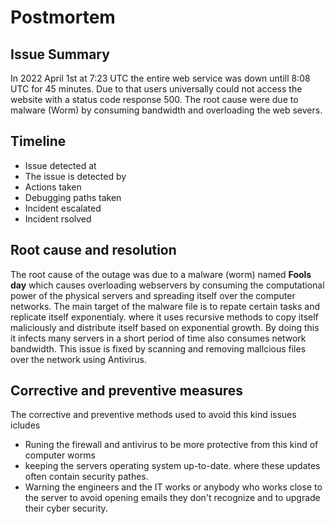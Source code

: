 # Postmortem

## Issue Summary
In 2022 April 1st at 7:23 UTC the entire web service was down untill 8:08 UTC for 45 minutes. Due to that users universally could not access the website with a status code response 500. The root cause were due to malware (Worm) by consuming bandwidth and overloading the web severs.
## Timeline
* Issue detected at 
* The issue is detected by 
* Actions taken
* Debugging paths taken
* Incident escalated 
* Incident rsolved

## Root cause and resolution
The root cause of the outage was due to a malware (worm) named **Fools day** which causes overloading webservers by consuming the computational power of the physical servers and spreading itself over the computer networks. The main target of the malware file is to repate certain tasks and replicate itself exponentialy. where it uses recursive methods to copy itself maliciously and distribute itself based on exponential growth. By doing this it infects many servers in a short period of time also consumes network bandwidth.
This issue is fixed by scanning and removing mallcious files over the network using Antivirus.

## Corrective and preventive measures
The corrective and preventive methods used to avoid this kind issues icludes
* Runing the firewall and antivirus to be more protective from this kind of computer worms 
* keeping the servers operating system up-to-date. where these updates often contain security pathes.
* Warning the engineers and the IT works or anybody who works close to the server to avoid opening emails they don't recognize and to upgrade their cyber security.
